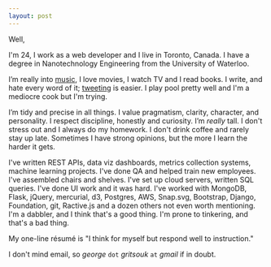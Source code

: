 ```yaml
---
layout:	post
---
```


Well,

I'm 24, I work as a web developer and I live in Toronto, Canada. I have a degree in Nanotechnology Engineering from the University of Waterloo.

I’m really into [music](http://www.rdio.com/people/gggritso/), I love movies, I watch TV and I read books. I write, and hate every word of it; [tweeting](http://twitter.com/gggritso) is easier. I play pool pretty well and I'm a mediocre cook but I'm trying.

I’m tidy and precise in all things. I value pragmatism, clarity, character, and personality. I respect discipline, honestly and curiosity. I’m _really_ tall. I don't stress out and  I always do my homework. I don't drink coffee and rarely stay up late. Sometimes I have strong opinions, but the more I learn the harder it gets.

I've written REST APIs, data viz dashboards, metrics collection systems, machine learning projects. I've done QA and helped train new employees. I've assembled chairs and shelves. I've set up cloud servers, written SQL queries. I've done UI work and it was hard. I've worked with MongoDB, Flask, jQuery, mercurial, d3, Postgres, AWS, Snap.svg, Bootstrap, Django, Foundation, git, Ractive.js and a dozen others not even worth mentioning. I'm a dabbler, and I think that's a good thing. I'm prone to tinkering, and that's a bad thing.

My one-line résumé is "I think for myself but respond well to instruction."

I don't mind email, so _george_ `dot` _gritsouk_ `at` _gmail_ if in doubt.
